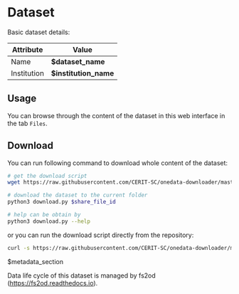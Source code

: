 # Dataset
Basic dataset details:

| Attribute   | Value                |
| ---         | ---                  |
| Name        | **$dataset_name**    |
| Institution | **$institution_name** |

## Usage
You can browse through the content of the dataset in this web interface in the tab `Files`.

## Download
You can run following command to download whole content of the dataset:
```sh
# get the download script
wget https://raw.githubusercontent.com/CERIT-SC/onedata-downloader/master/download.py

# download the dataset to the current folder
python3 download.py $share_file_id

# help can be obtain by
python3 download.py --help
```
or you can run the download script directly from the repository:
```sh
curl -s https://raw.githubusercontent.com/CERIT-SC/onedata-downloader/master/download.py | python3 - $share_file_id
```

[//]: # (## Metadata file)

[//]: # (Here is the actual copy of metadata file:)

[//]: # (```yaml)

[//]: # (metadata: content)

[//]: # (```)

$metadata_section

Data life cycle of this dataset is managed by fs2od (https://fs2od.readthedocs.io).
